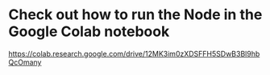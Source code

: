 # Check out how to run the Node in the Google Colab notebook

https://colab.research.google.com/drive/12MK3im0zXDSFFH5SDwB3Bl9hbQcOmany
